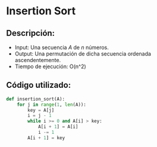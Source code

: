 # Insertion Sort

## Descripción:
* Input: Una secuencia *A* de *n* números.
* Output: Una permutación de dicha secuencia ordenada ascendentemente.
* Tiempo de ejecución: O(n^2)

## Código utilizado:
```python
def insertion_sort(A):
    for j in range(1, len(A)):
        key = A[j]
        i = j - 1
        while i >= 0 and A[i] > key:
            A[i + 1] = A[i]
            i -= 1
        A[i + 1] = key
```